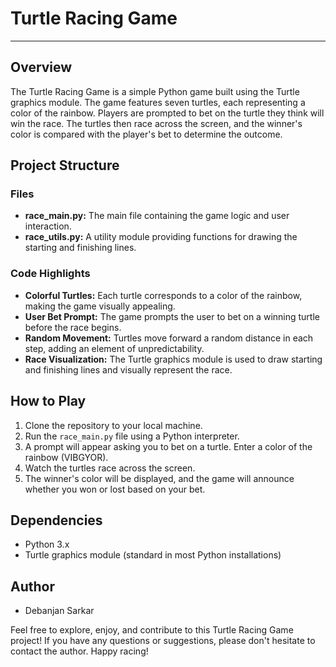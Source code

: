 # Turtle Racing Game
---------------------

## Overview

The Turtle Racing Game is a simple Python game built using the Turtle graphics module. The game features seven turtles, each representing a color of the rainbow. Players are prompted to bet on the turtle they think will win the race. The turtles then race across the screen, and the winner's color is compared with the player's bet to determine the outcome.

## Project Structure

### Files

- **race_main.py:** The main file containing the game logic and user interaction.
- **race_utils.py:** A utility module providing functions for drawing the starting and finishing lines.

### Code Highlights

- **Colorful Turtles:** Each turtle corresponds to a color of the rainbow, making the game visually appealing.
- **User Bet Prompt:** The game prompts the user to bet on a winning turtle before the race begins.
- **Random Movement:** Turtles move forward a random distance in each step, adding an element of unpredictability.
- **Race Visualization:** The Turtle graphics module is used to draw starting and finishing lines and visually represent the race.

## How to Play

1. Clone the repository to your local machine.
2. Run the `race_main.py` file using a Python interpreter.
3. A prompt will appear asking you to bet on a turtle. Enter a color of the rainbow (VIBGYOR).
4. Watch the turtles race across the screen.
5. The winner's color will be displayed, and the game will announce whether you won or lost based on your bet.

## Dependencies

- Python 3.x
- Turtle graphics module (standard in most Python installations)


## Author

- Debanjan Sarkar

Feel free to explore, enjoy, and contribute to this Turtle Racing Game project! If you have any questions or suggestions, please don't hesitate to contact the author. Happy racing!
